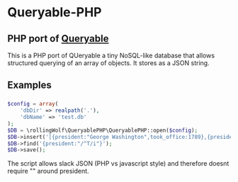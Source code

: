 Queryable-PHP
================================================
## PHP port of [Queryable](https://github.com/gmn/queryable)

This is a PHP port of QUeryable a tiny NoSQL-like database that allows
structured querying of an array of objects. It stores as a JSON string.

## Examples

###

```php
$config = array(
    'dbDir' => realpath('.'),
    'dbName' => 'test.db'
);
$DB = \rollingWolf\QueryablePHP\QueryablePHP::open($config);
$DB->insert('[{president:"George Washington",took_office:1789},{president:"John Adams",took_office:1797},{president:"Thomas Jefferson",took_office:1801},{president:"James Madison",took_office:1809}]');
$DB->find('{president:"/^T/i"}');
$DB->save();
```

The script allows slack JSON (PHP vs javascript style) and therefore doesnt require "" around president.

